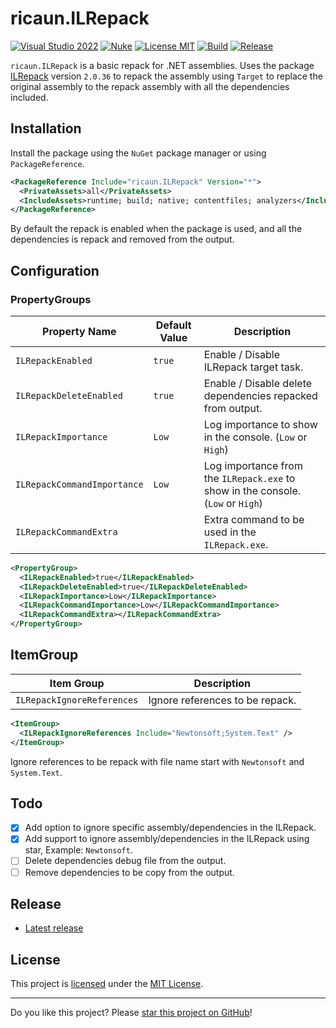 # ricaun.ILRepack

[![Visual Studio 2022](https://img.shields.io/badge/Visual%20Studio-2022-blue)](https://github.com/ricaun-io/ricaun.ILRepack)
[![Nuke](https://img.shields.io/badge/Nuke-Build-blue)](https://nuke.build/)
[![License MIT](https://img.shields.io/badge/License-MIT-blue.svg)](LICENSE)
[![Build](https://github.com/ricaun-io/ricaun.ILRepack/actions/workflows/Build.yml/badge.svg)](https://github.com/ricaun-io/ricaun.ILRepack/actions)
[![Release](https://img.shields.io/nuget/v/ricaun.ILRepack?logo=nuget&label=release&color=blue)](https://www.nuget.org/packages/ricaun.ILRepack)

`ricaun.ILRepack` is a basic repack for .NET assemblies. Uses the package [ILRepack](https://github.com/gluck/il-repack) version `2.0.36` to repack the assembly using `Target` to replace the original assembly to the repack assembly with all the dependencies included.

## Installation

Install the package using the `NuGet` package manager or using `PackageReference`.

```xml
<PackageReference Include="ricaun.ILRepack" Version="*">
  <PrivateAssets>all</PrivateAssets>
  <IncludeAssets>runtime; build; native; contentfiles; analyzers</IncludeAssets>
</PackageReference>
```

By default the repack is enabled when the package is used, and all the dependencies is repack and removed from the output.

## Configuration

### PropertyGroups
Property Name | Default Value | Description
-------------|--------|-------------
`ILRepackEnabled`| `true` | Enable / Disable ILRepack target task.
`ILRepackDeleteEnabled`| `true` | Enable / Disable delete dependencies repacked from output.
`ILRepackImportance` | `Low` | Log importance to show in the console. (`Low` or `High`)
`ILRepackCommandImportance` | `Low` | Log importance from the `ILRepack.exe` to show in the console. (`Low` or `High`)
`ILRepackCommandExtra` |  | Extra command to be used in the `ILRepack.exe`.

```xml
<PropertyGroup>
  <ILRepackEnabled>true</ILRepackEnabled>
  <ILRepackDeleteEnabled>true</ILRepackDeleteEnabled>
  <ILRepackImportance>Low</ILRepackImportance>
  <ILRepackCommandImportance>Low</ILRepackCommandImportance>
  <ILRepackCommandExtra></ILRepackCommandExtra>
</PropertyGroup>
```

## ItemGroup

Item Group | Description
-------------|-------------
`ILRepackIgnoreReferences`| Ignore references to be repack.

```xml
<ItemGroup>
  <ILRepackIgnoreReferences Include="Newtonsoft;System.Text" />
</ItemGroup>
```

Ignore references to be repack with file name start with `Newtonsoft` and `System.Text`.

## Todo
- [x] Add option to ignore specific assembly/dependencies in the ILRepack.
- [x] Add support to ignore assembly/dependencies in the ILRepack using star, Example: `Newtonsoft`.
- [ ] Delete dependencies debug file from the output.
- [ ] Remove dependencies to be copy from the output.

## Release

* [Latest release](https://github.com/ricaun-io/ricaun.ILRepack/releases/latest)

## License

This project is [licensed](LICENSE) under the [MIT License](https://en.wikipedia.org/wiki/MIT_License).

---

Do you like this project? Please [star this project on GitHub](https://github.com/ricaun-io/ricaun.ILRepack/stargazers)!